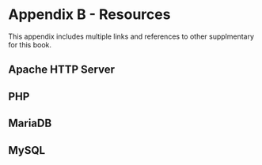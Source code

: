 Appendix B - Resources
======================

This appendix includes multiple links and references to other supplmentary for this book.

## Apache HTTP Server

## PHP

## MariaDB

## MySQL
